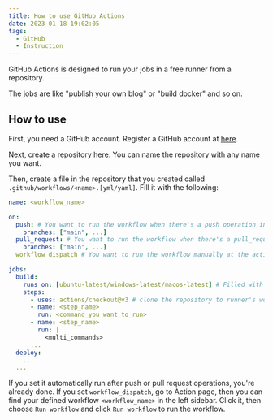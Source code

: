 ```yaml
---
title: How to use GitHub Actions
date: 2023-01-18 19:02:05
tags:
  - GitHub
  - Instruction
---
```


GitHub Actions is designed to run your jobs in a free runner from a repository.

The jobs are like "publish your own blog" or "build docker" and so on.

## How to use

First, you need a GitHub account. Register a GitHub account at [here](https://github.com/signup).

Next, create a repository [here](https://github.com/new). You can name the repository with any name you want.

Then, create a file in the repository that you created called `.github/workflows/<name>.[yml/yaml]`. Fill it with the following:

```yaml
name: <workflow_name>

on:
  push: # You want to run the workflow when there's a push operation in the following branches
    branches: ["main", ...]
  pull_request: # You want to run the workflow when there's a pull_request operation in the following branches
    branches: ["main", ...]
  workflow_dispatch # You want to run the workflow manually at the action page

jobs:
  build:
    runs_on: [ubuntu-latest/windows-latest/macos-latest] # Filled with the machine type you want to use
    steps:
      - uses: actions/checkout@v3 # clone the repository to runner's work directory
      - name: <step_name>
        run: <command_you_want_to_run>
      - name: <step_name>
        run: |
          <multi_commands>
      ...
  deploy:
    ...
  ...
```
If you set it automatically run after push or pull request operations, you're already done. If you set `workflow_dispatch`, go to Action page, then you can find your defined workflow `<workflow_name>` in the left sidebar. Click it, then choose `Run workflow` and click `Run workflow` to run the workflow.
